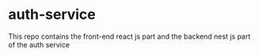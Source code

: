 # auth-service
This repo contains the front-end react js part and the backend nest js part of the auth service
